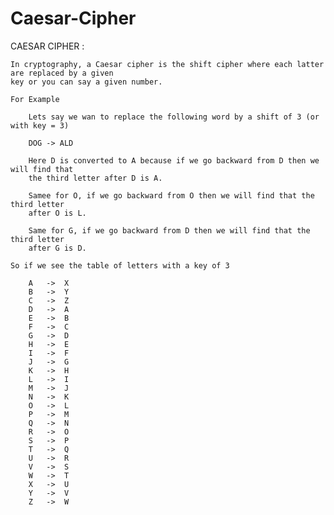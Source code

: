 # Caesar-Cipher

CAESAR CIPHER : 

	In cryptography, a Caesar cipher is the shift cipher where each latter are replaced by a given
	key or you can say a given number.
	
	For Example

		Lets say we wan to replace the following word by a shift of 3 (or with key = 3)
		
		DOG -> ALD
		
		Here D is converted to A because if we go backward from D then we will find that
		the third letter after D is A.
		
		Samee for O, if we go backward from O then we will find that the third letter 
		after O is L.
		
		Same for G, if we go backward from D then we will find that the third letter
		after G is D.

	So if we see the table of letters with a key of 3
	
		A	->	X
		B	->	Y
		C	->	Z
		D	->	A
		E	->	B
		F	->	C
		G	->	D
		H	->	E
		I	->	F
		J	->	G
		K	->	H
		L	->	I
		M	->	J
		N	->	K
		O	->	L
		P	->	M
		Q	->	N
		R	->	O
		S	->	P
		T	->	Q
		U	->	R
		V	->	S
		W	->	T
		X	->	U
		Y	->	V
		Z	->	W
